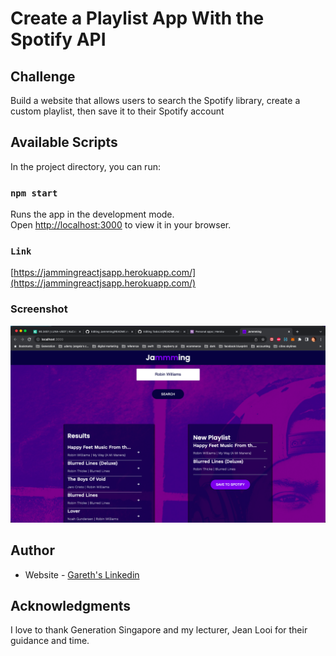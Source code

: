 # Create a Playlist App With the Spotify API

## Challenge
Build a website that allows users to search the Spotify library, create a custom playlist, then save it to their Spotify account

## Available Scripts

In the project directory, you can run:

### `npm start`

Runs the app in the development mode.\
Open [http://localhost:3000](http://localhost:3000) to view it in your browser.

### `Link`

[https://jammingreactjsapp.herokuapp.com/](https://jammingreactjsapp.herokuapp.com/)


### Screenshot
![desktop version](./desktop.png)

## Author
- Website - [Gareth's Linkedin](https://www.linkedin.com/in/garethfong/)

## Acknowledgments

I love to thank Generation Singapore and my lecturer, Jean Looi for their guidance and time. 
